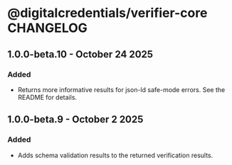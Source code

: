 # @digitalcredentials/verifier-core CHANGELOG

## 1.0.0-beta.10 - October 24 2025

### Added

- Returns more informative results for json-ld safe-mode errors. See the README for details.

## 1.0.0-beta.9 - October 2 2025

### Added

- Adds schema validation results to the returned verification results.
